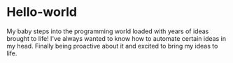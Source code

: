 # Hello-world
My baby steps into the programming world loaded with years of ideas brought to life!
I've always wanted to know how to automate certain ideas in my head. Finally being proactive about it and excited to bring my ideas to life. 
